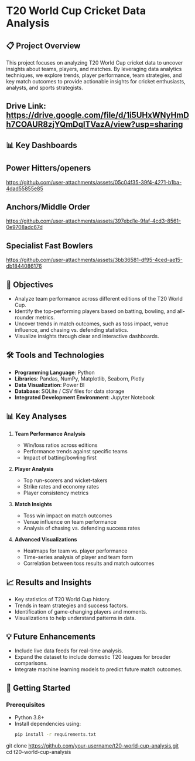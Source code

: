 # T20 World Cup Cricket Data Analysis

## 📋 Project Overview                                                                         
This project focuses on analyzing T20 World Cup cricket data to uncover insights about teams, players, and matches. By leveraging data analytics techniques, we explore trends, player performance, team strategies, and key match outcomes to provide actionable insights for cricket enthusiasts, analysts, and sports strategists.                                                                               

## Drive Link: https://drive.google.com/file/d/1i5UHxWNyHmDh7COAUR8zjYQmDqITVazA/view?usp=sharing                                                           

## 📊 Key Dashboards                                                                       
## Power Hitters/openers                                                                                             
https://github.com/user-attachments/assets/05c04f35-39f4-4271-b1ba-4dad55855e85                                                                             

## Anchors/Middle Order
https://github.com/user-attachments/assets/397ebd1e-9faf-4cd3-8561-0e9708adc67d                                                                     

## Specialist Fast Bowlers                                                                                   
https://github.com/user-attachments/assets/3bb36581-df95-4ced-ae15-db1844086176                                                                                            

## 🎯 Objectives                                                                                               
- Analyze team performance across different editions of the T20 World Cup.                                                      
- Identify the top-performing players based on batting, bowling, and all-rounder metrics.                                                          
- Uncover trends in match outcomes, such as toss impact, venue influence, and chasing vs. defending statistics.                                  
- Visualize insights through clear and interactive dashboards.                                                                

## 🛠️ Tools and Technologies                                                           
- **Programming Language**: Python                                                
- **Libraries**: Pandas, NumPy, Matplotlib, Seaborn, Plotly                                                   
- **Data Visualization**: Power BI                                                                                   
- **Database**: SQLite / CSV files for data storage                                                                          
- **Integrated Development Environment**: Jupyter Notebook                                                                           


## 📊 Key Analyses                                                                                                                     
1. **Team Performance Analysis**                                                                          
   - Win/loss ratios across editions                                                                                        
   - Performance trends against specific teams                                                                        
   - Impact of batting/bowling first                                                                                  

2. **Player Analysis**                                                                                                                
   - Top run-scorers and wicket-takers                                                                                
   - Strike rates and economy rates                                                                                                
   - Player consistency metrics                                                                                                         

3. **Match Insights**                                                                                                  
   - Toss win impact on match outcomes                                                                                      
   - Venue influence on team performance                                                                                      
   - Analysis of chasing vs. defending success rates                                                                              

4. **Advanced Visualizations**                                                                                                                   
   - Heatmaps for team vs. player performance                                                                                               
   - Time-series analysis of player and team form                                                                                                    
   - Correlation between toss results and match outcomes                                                                          

## 📈 Results and Insights                                                                                            
- Key statistics of T20 World Cup history.                                                                       
- Trends in team strategies and success factors.                                                                               
- Identification of game-changing players and moments.                                                                                  
- Visualizations to help understand patterns in data.                                                                                             

## 💡 Future Enhancements                                                                                                              
- Include live data feeds for real-time analysis.                                                                                                    
- Expand the dataset to include domestic T20 leagues for broader comparisons.                                                                       
- Integrate machine learning models to predict future match outcomes.                                                                               

## 🚀 Getting Started                                                                                                

### Prerequisites                                                                                                               
- Python 3.8+                                                                                                                        
- Install dependencies using:                                                                                                 
  ```bash
  pip install -r requirements.txt                                                                                                       
git clone https://github.com/your-username/t20-world-cup-analysis.git                                                                                             
cd t20-world-cup-analysis                                                                                                                                       
